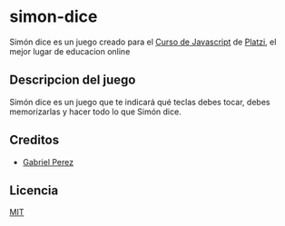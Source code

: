 # simon-dice

Simón dice es un juego creado para el [Curso de Javascript](https://platzi.com/js) de [Platzi](https://platzi.com), el mejor lugar de educacion online

## Descripcion del juego

Simón dice es un juego que te indicará qué teclas debes tocar, debes memorizarlas y hacer todo lo que Simón dice. 

## Creditos
* [Gabriel Perez](https://github.com/Gabriel06241)

## Licencia
[MIT](https://opensource.org/licenses/MIT)